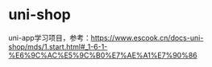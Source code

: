 # uni-shop
  uni-app学习项目，参考：https://www.escook.cn/docs-uni-shop/mds/1.start.html#_1-6-1-%E6%9C%AC%E5%9C%B0%E7%AE%A1%E7%90%86
